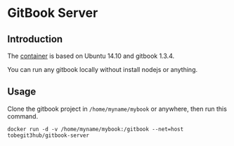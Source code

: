 # GitBook Server

## Introduction

The [container](https://registry.hub.docker.com/u/tobegit3hub/gitbook-server/) is based on Ubuntu 14.10 and gitbook 1.3.4.

You can run any gitbook locally without install nodejs or anything.

## Usage

Clone the gitbook project in `/home/myname/mybook` or anywhere, then run this command.

```
docker run -d -v /home/myname/mybook:/gitbook --net=host tobegit3hub/gitbook-server
```